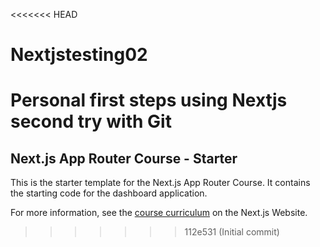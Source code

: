 <<<<<<< HEAD
# Nextjstesting02
Personal first steps using Nextjs second try with Git
=======
## Next.js App Router Course - Starter

This is the starter template for the Next.js App Router Course. It contains the starting code for the dashboard application.

For more information, see the [course curriculum](https://nextjs.org/learn) on the Next.js Website.
>>>>>>> 112e531 (Initial commit)
